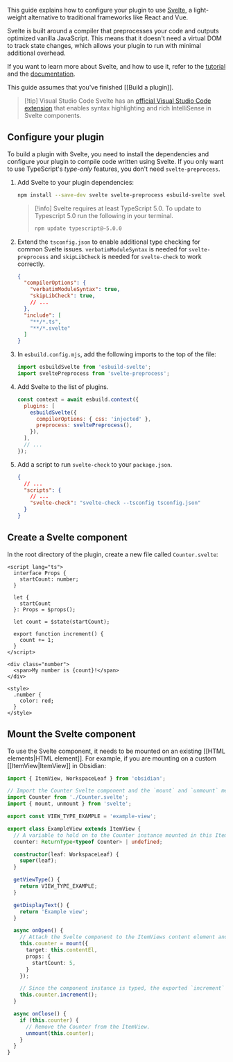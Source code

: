 This guide explains how to configure your plugin to use [Svelte](https://svelte.dev/), a light-weight alternative to traditional frameworks like React and Vue.

Svelte is built around a compiler that preprocesses your code and outputs optimized vanilla JavaScript. This means that it doesn't need a virtual DOM to track state changes, which allows your plugin to run with minimal additional overhead.

If you want to learn more about Svelte, and how to use it, refer to the [tutorial](https://svelte.dev/tutorial/svelte/welcome-to-svelte) and the [documentation](https://svelte.dev/docs/svelte/overview).

This guide assumes that you've finished [[Build a plugin]].

> [!tip] Visual Studio Code
> Svelte has an [official Visual Studio Code extension](https://marketplace.visualstudio.com/items?itemName=svelte.svelte-vscode) that enables syntax highlighting and rich IntelliSense in Svelte components.

## Configure your plugin

To build a plugin with Svelte, you need to install the dependencies and configure your plugin to compile code written using Svelte. 
If you only want to use TypeScript's *type-only* features, you don't need `svelte-preprocess`.

1. Add Svelte to your plugin dependencies:

   ```bash
   npm install --save-dev svelte svelte-preprocess esbuild-svelte svelte-check
   ```

   > [!info]
   > Svelte requires at least TypeScript 5.0. To update to Typescript 5.0 run the following in your terminal.
   >
   > ```bash
   > npm update typescript@~5.0.0
   > ```

2. Extend the `tsconfig.json` to enable additional type checking for common Svelte issues. `verbatimModuleSyntax` is needed for `svelte-preprocess` and `skipLibCheck` is needed for `svelte-check` to work correctly.

   ```json
   {
     "compilerOptions": {
       "verbatimModuleSyntax": true,
       "skipLibCheck": true,
       // ...
     },
     "include": [
       "**/*.ts",
       "**/*.svelte"
     ]
   }
   ```

3. In `esbuild.config.mjs`, add the following imports to the top of the file:

   ```js
   import esbuildSvelte from 'esbuild-svelte';
   import sveltePreprocess from 'svelte-preprocess';
   ```

4. Add Svelte to the list of plugins.

   ```js
   const context = await esbuild.context({
     plugins: [
       esbuildSvelte({
         compilerOptions: { css: 'injected' },
         preprocess: sveltePreprocess(),
       }),
     ],
     // ...
   });
   ```
  
5. Add a script to run `svelte-check` to your `package.json`.
   
   ```json
   {
     // ...
     "scripts": {
       // ...
       "svelte-check": "svelte-check --tsconfig tsconfig.json"
     }
   }
   ```

## Create a Svelte component

In the root directory of the plugin, create a new file called `Counter.svelte`:

```tsx
<script lang="ts">
  interface Props {
    startCount: number;
  }

  let {
    startCount
  }: Props = $props();

  let count = $state(startCount);

  export function increment() {
    count += 1;
  }
</script>

<div class="number">
  <span>My number is {count}!</span>
</div>

<style>
  .number {
    color: red;
  }
</style>
```

## Mount the Svelte component

To use the Svelte component, it needs to be mounted on an existing [[HTML elements|HTML element]]. For example, if you are mounting on a custom [[ItemView|ItemView]] in Obsidian:

```ts
import { ItemView, WorkspaceLeaf } from 'obsidian';

// Import the Counter Svelte component and the `mount` and `unmount` methods.
import Counter from './Counter.svelte';
import { mount, unmount } from 'svelte';

export const VIEW_TYPE_EXAMPLE = 'example-view';

export class ExampleView extends ItemView {
  // A variable to hold on to the Counter instance mounted in this ItemView.
  counter: ReturnType<typeof Counter> | undefined;

  constructor(leaf: WorkspaceLeaf) {
    super(leaf);
  }

  getViewType() {
    return VIEW_TYPE_EXAMPLE;
  }

  getDisplayText() {
    return 'Example view';
  }

  async onOpen() {
    // Attach the Svelte component to the ItemViews content element and provide the needed props.
    this.counter = mount({
      target: this.contentEl,
      props: {
        startCount: 5,
      }
    });

    // Since the component instance is typed, the exported `increment` method is known to TypeScript.
    this.counter.increment();
  }

  async onClose() {
    if (this.counter) {
      // Remove the Counter from the ItemView.
      unmount(this.counter);
    }
  }
}
```
